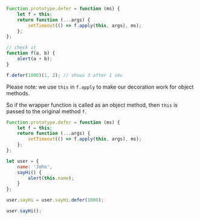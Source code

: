 ```js run
Function.prototype.defer = function (ms) {
    let f = this;
    return function (...args) {
        setTimeout(() => f.apply(this, args), ms);
    };
};

// check it
function f(a, b) {
    alert(a + b);
}

f.defer(1000)(1, 2); // shows 3 after 1 sec
```

Please note: we use `this` in `f.apply` to make our decoration work for object methods.

So if the wrapper function is called as an object method, then `this` is passed to the original method `f`.

```js run
Function.prototype.defer = function (ms) {
    let f = this;
    return function (...args) {
        setTimeout(() => f.apply(this, args), ms);
    };
};

let user = {
    name: 'John',
    sayHi() {
        alert(this.name);
    }
};

user.sayHi = user.sayHi.defer(1000);

user.sayHi();
```
